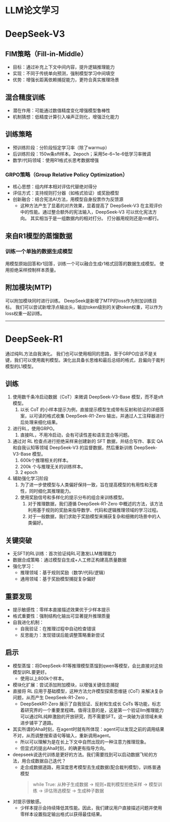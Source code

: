 # LLM论文学习
# DeepSeek-V3
## FIM策略（Fill-in-Middle）
- 目标：通过补充上下文中间内容，提升逻辑推理能力
- 实现：不同于传统单向预测，强制模型学习中间填空
- 优势：增强长距离依赖捕捉能力，更符合真实推理场景
## 混合精度训练
- 潜在作用：可能通过数值精度变化增强模型鲁棒性
- 机制猜想：低精度计算引入噪声正则化，增强泛化能力
## 训练策略
- 预训练阶段：分阶段恒定学习率（除了warmup）
- 后训练阶段：150w条sft样本。2epoch；采用5e-6~1e-6低学习率微调
- 数学/代码领域：使用R1格式长思考数据增强
### GRPO策略（Group Relative Policy Optimization）
- 核心思想：组内样本相对评估代替绝对得分
- 评估方式：支持规则打分器（如格式验证）或奖励模型
- 创新融合：结合宪法AI方法，用模型自身投票作为反馈源
    - 这种方法产生了显着的对齐效果，显着提高了 DeepSeek-V3 在主观评价中的性能。通过整合额外的宪法输入，DeepSeek-V3 可以优化宪法方向。
其实相当于是一组数据内的相对打分。
打分器用规则还是rm都行。
## 来自R1模型的蒸馏数据
### 训练一个单独的数据生成模型
用模型原始回答和r1回答，训练一个可以融合生成r1格式回答的数据生成模型。
使用拒绝采样控制样本质量。
## 附加模块(MTP)
可以附加模块同时进行训练。
DeepSeek是新增了MTP的loss作为附加训练目标。
我们可以尝试新增浮点输出头，输出token级别的关键token权重，可以作为loss权重一起训练。




---




# DeepSeek-R1
通过纯RL方法自我演化。
我们也可以使用相同的思路，至于GRPO应该不是关键，我们可以使用裁判模型。演化出具备长思维和最后总结的格式，且偏向于裁判模型的L1模型。
## 训练
1. 使用数千条冷启动数据（CoT）来微调 DeepSeek-V3-Base 模型，而不是sft模型。
    1. 以长 CoT 的小样本提示为例，直接提示模型生成带有反射和验证的详细答案，以可读的格式收集 DeepSeek-R1-Zero 输出，并通过人工注释器进行后处理来细化结果。
2. 进行RL，使用GRPO。
    1. 直接RL，不用冷启动，会有可读性差和语言混合等问题。
3. 通过对 RL 检查点进行拒绝采样来创建新的 SFT 数据，并结合写作、事实 QA 和自我认知等领域 DeepSeek-V3 的监督数据，然后重新训练 DeepSeek-V3-Base 模型。
    1. 600k个推理相关的样本。
    2. 200k 个与推理无关的训练样本。
    3. 2 epoch
4. 辅助强化学习阶段
    1. 为了进一步使模型与人类偏好保持一致，旨在提高模型的有用性和无害性，同时细化其推理能力。
    2. 使用奖励信号和多样化的提示分布的组合来训练模型。
        1. 对于推理数据，我们遵循 DeepSeek-R1-Zero 中概述的方法，该方法利用基于规则的奖励来指导数学、代码和逻辑推理领域的学习过程。
        2. 对于一般数据，我们求助于奖励模型来捕获复杂和细微的场景中的人类偏好。
## 关键突破
- 无SFT的RL训练：首次验证纯RL可激发LLM推理能力
- 数据合成策略：通过模型自生成+人工修正构建高质量数据
- 强化学习：
    - 推理领域：基于规则奖励（数学/代码/逻辑）
    - 通用领域：基于奖励模型捕捉复杂偏好
## 重要发现
- 提示敏感性：零样本直接描述效果优于少样本提示
- 格式重要性：强制结构化输出可显著提升推理质量
- 自我进化机制：
    - 自我验证：在推理过程中自动检查错误
    - 反思能力：发现错误后能调整策略重新尝试
## 启示
- 模型蒸馏：将DeepSeek-R1等推理模型蒸馏到qwen等模型，会比直接对这些模型训RL要更好。
    - 使用以上800k个样本。
- 模块化扩展：尝试添加附加模块，以增强关键信息捕捉
- 直接将 RL 应用于基础模型，这种方法允许模型探索思维链 (CoT) 来解决复杂问题，从而产生 DeepSeek-R1-Zero 。
    - DeepSeekR1-Zero 展示了自我验证、反射和生成长 CoTs 等功能，标志着研究界的一个重要里程碑。值得注意的是，这是第一个验证llm推理能力可以通过RL纯粹激励的开放研究，而不需要SFT。这一突破为该领域未来进步铺平了道路。
- 其实所谓的Aha时刻，在agent时就有所体现：agent可以发现之前的调用结果不对，从而调整搜索语句等输入，重新调用agent。
    - 所以可以理解为是在长上下文中自然出现的一种注意力推理现象。
    - 但显式的提出Aha时刻，的确更有指导方向。
- deepseek说迭代训练是更好的方法。我们需要找到可以启动数据飞轮的方法，用合成数据自己迭代？
    - 走合成数据道路，用深度思考模型去生成数据(配合裁判模型)，训练普通模型
        > while True:
        > 从种子生成数据 → 规则+裁判模型拒绝采样 → 模型训练 → 评估筛选模型 → 生成种子数据
- 对提示很敏感。
    - 少样本提示会持续降低其性能。因此，我们建议用户直接描述问题并使用零样本设置指定输出格式以获得最佳结果。
